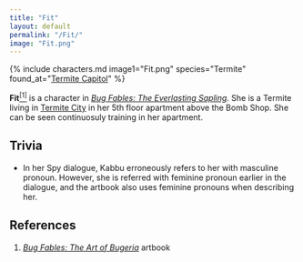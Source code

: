 ```yaml
---
title: "Fit"
layout: default
permalink: "/Fit/"
image: "Fit.png"
---
```

{% include characters.md image1="Fit.png" species="Termite" found_at="[Termite Capitol](/Termite_Capitol)" %}

**Fit**[<sup>[1]</sup>](#references) is a character in *[Bug Fables: The Everlasting Sapling](/Bug_Fables:_The_Everlasting_Sapling)*. She is a Termite living in [Termite City](/Termite_City) in her 5th floor apartment above the Bomb Shop. She can be seen continuosuly training in her apartment.

## Trivia
* In her Spy dialogue, Kabbu erroneously refers to her with masculine pronoun. However, she is referred with feminine pronoun earlier in the dialogue, and the artbook also uses feminine pronouns when describing her.

## References
1. *[Bug Fables: The Art of Bugeria](/Bug_Fables:_The_Art_of_Bugaria)* artbook